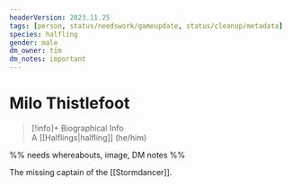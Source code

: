 ```yaml
---
headerVersion: 2023.11.25
tags: [person, status/needswork/gameupdate, status/cleanup/metadata]
species: halfling
gender: male
dm_owner: tim
dm_notes: important
---
```

# Milo Thistlefoot
>[!info]+ Biographical Info  
> A [[Halflings|halfling]] (he/him)

%% needs whereabouts, image, DM notes %%

The missing captain of the [[Stormdancer]]. 
